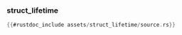 ### struct_lifetime

```rust
{{#rustdoc_include assets/struct_lifetime/source.rs}}
```
<div class="flex-container vis_block" style="position:relative; margin-left:-75px; margin-right:-75px; display: flex;">
	<object type="image/svg+xml" class="struct_lifetime code_panel" data="assets/struct_lifetime/vis_code.svg"></object>
	<object type="image/svg+xml" class="struct_lifetime tl_panel" data="assets/struct_lifetime/vis_timeline.svg" style="width: auto;" onmouseenter="helpers('struct_lifetime')"></object>
</div>